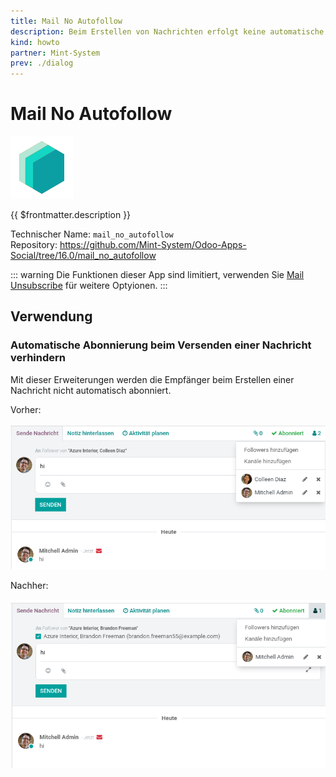 ```yaml
---
title: Mail No Autofollow
description: Beim Erstellen von Nachrichten erfolgt keine automatische Abonnierung.
kind: howto
partner: Mint-System
prev: ./dialog
---
```

# Mail No Autofollow
![icon_oms_box](attachments/icons_odoo_mint_system.png)

{{ $frontmatter.description }}

Technischer Name: `mail_no_autofollow`\
Repository: <https://github.com/Mint-System/Odoo-Apps-Social/tree/16.0/mail_no_autofollow>

::: warning
Die Funktionen dieser App sind limitiert, verwenden Sie [Mail Unsubscribe](Mail%20Unsubscribe.md) für weitere Optyionen.
:::

## Verwendung

### Automatische Abonnierung beim Versenden einer Nachricht verhindern

Mit dieser Erweiterungen werden die Empfänger beim Erstellen einer Nachricht nicht automatisch abonniert.

Vorher:

![](attachments/Mail%20No%20Autofollow%20Before.png)

Nachher:

![](attachments/Mail%20No%20Autofollow%20After.png)
